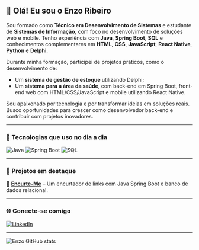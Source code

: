 ## 👋 Olá! Eu sou o Enzo Ribeiro

Sou formado como **Técnico em Desenvolvimento de Sistemas** e estudante de **Sistemas de Informação**, com foco no desenvolvimento de soluções web e mobile. Tenho experiência com **Java**, **Spring Boot**, **SQL** e conhecimentos complementares em **HTML**, **CSS**, **JavaScript**, **React Native**, **Python** e **Delphi**.

Durante minha formação, participei de projetos práticos, como o desenvolvimento de:
- Um **sistema de gestão de estoque** utilizando Delphi;
- Um **sistema para a área da saúde**, com back-end em Spring Boot, front-end web com HTML/CSS/JavaScript e mobile utilizando React Native.

Sou apaixonado por tecnologia e por transformar ideias em soluções reais. Busco oportunidades para crescer como desenvolvedor back-end e contribuir com projetos inovadores.

---

### 🚀 Tecnologias que uso no dia a dia

![Java](https://img.shields.io/badge/Java-ED8B00?style=for-the-badge&logo=java&logoColor=white)
![Spring Boot](https://img.shields.io/badge/Spring_Boot-6DB33F?style=for-the-badge&logo=spring-boot&logoColor=white)
![SQL](https://img.shields.io/badge/SQL-4479A1?style=for-the-badge&logo=postgresql&logoColor=white)

---

### 📌 Projetos em destaque

🔗 [**Encurte-Me**](https://github.com/EnzoRibeiro0/encurte-me) – Um encurtador de links com Java Spring Boot e banco de dados relacional.

---

### 🌐 Conecte-se comigo

[![LinkedIn](https://img.shields.io/badge/LinkedIn-0077B5?style=for-the-badge&logo=linkedin&logoColor=white)](https://www.linkedin.com/in/enzo-ribeiro-da-silva-117887255)

---

![Enzo GitHub stats](https://github-readme-stats.vercel.app/api?username=EnzoRibeiro0&show_icons=true&theme=tokyonight)
